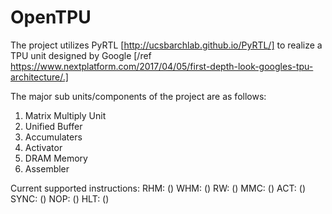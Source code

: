 # OpenTPU

The project utilizes PyRTL [http://ucsbarchlab.github.io/PyRTL/] to realize a TPU unit designed by Google [/ref 
https://www.nextplatform.com/2017/04/05/first-depth-look-googles-tpu-architecture/.]

The major sub units/components of the project are as follows:

1. Matrix Multiply Unit
2. Unified Buffer
3. Accumulaters  
4. Activator
5. DRAM Memory
6. Assembler

Current supported instructions:
RHM:  ()
WHM:  ()
RW:   ()
MMC:  ()
ACT:  ()
SYNC: ()
NOP:  ()
HLT:  ()


